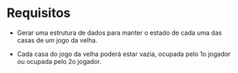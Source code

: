 # Requisitos

* Gerar uma estrutura de dados para manter o estado de cada uma das
casas de um jogo da velha.

* Cada casa do jogo da velha poderá estar vazia, ocupada pelo 1o jogador ou
ocupada pelo 2o jogador.
